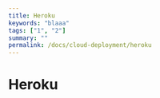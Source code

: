 ```yaml
---
title: Heroku
keywords: "blaaa"
tags: ["1", "2"]
summary: ""
permalink: /docs/cloud-deployment/heroku
---
```


# Heroku

